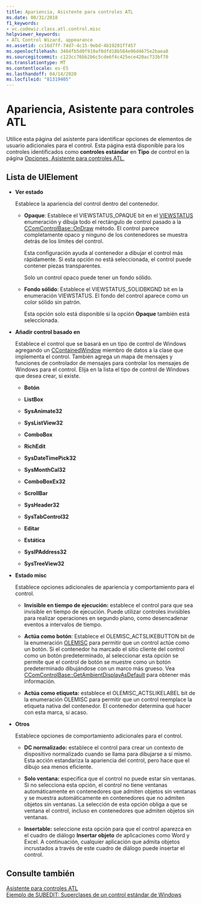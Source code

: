 ```yaml
---
title: Apariencia, Asistente para controles ATL
ms.date: 08/31/2018
f1_keywords:
- vc.codewiz.class.atl.control.misc
helpviewer_keywords:
- ATL Control Wizard, appearance
ms.assetid: cc16d7ff-74d7-4c15-9ebd-4b19201ff457
ms.openlocfilehash: 3484fb5d0f919af0dfd18b584e96d4675e2baea8
ms.sourcegitcommit: c123cc76bb2b6c5cde6f4c425ece420ac733bf70
ms.translationtype: MT
ms.contentlocale: es-ES
ms.lasthandoff: 04/14/2020
ms.locfileid: "81319405"
---
```

# <a name="appearance-atl-control-wizard"></a>Apariencia, Asistente para controles ATL

Utilice esta página del asistente para identificar opciones de elementos de usuario adicionales para el control. Esta página está disponible para los controles identificados como **controles estándar** en **Tipo** de control en la página [Opciones, Asistente para controles ATL.](../../atl/reference/options-atl-control-wizard.md)

## <a name="uielement-list"></a>Lista de UIElement

- **Ver estado**

   Establece la apariencia del control dentro del contenedor.

  - **Opaque**: Establece el VIEWSTATUS_OPAQUE bit en el [VIEWSTATUS](/windows/win32/api/ocidl/ne-ocidl-viewstatus) enumeración y dibuja todo el rectángulo de control pasado a la [CComControlBase::OnDraw](../../atl/reference/ccomcontrolbase-class.md#ondraw) método. El control parece completamente opaco y ninguno de los contenedores se muestra detrás de los límites del control.

      Esta configuración ayuda al contenedor a dibujar el control más rápidamente. Si esta opción no está seleccionada, el control puede contener piezas transparentes.

      Solo un control opaco puede tener un fondo sólido.

  - **Fondo sólido**: Establece el VIEWSTATUS_SOLIDBKGND bit en la enumeración VIEWSTATUS. El fondo del control aparece como un color sólido sin patrón.

      Esta opción solo está disponible si la opción **Opaque** también está seleccionada.

- **Añadir control basado en**

   Establece el control que se basará en un tipo de control de Windows agregando un [CContainedWindow](ccontainedwindowt-class.md) miembro de datos a la clase que implementa el control. También agrega un mapa de mensajes y funciones de controlador de mensajes para controlar los mensajes de Windows para el control. Elija en la lista el tipo de control de Windows que desea crear, si existe.

  - **Botón**

  - **ListBox**

  - **SysAnimate32**

  - **SysListView32**

  - **ComboBox**

  - **RichEdit**

  - **SysDateTimePick32**

  - **SysMonthCal32**

  - **ComboBoxEx32**

  - **ScrollBar**

  - **SysHeader32**

  - **SysTabControl32**

  - **Editar**

  - **Estática**

  - **SysIPAddress32**

  - **SysTreeView32**

- **Estado misc**

   Establece opciones adicionales de apariencia y comportamiento para el control.

  - **Invisible en tiempo de ejecución:** establece el control para que sea invisible en tiempo de ejecución. Puede utilizar controles invisibles para realizar operaciones en segundo plano, como desencadenar eventos a intervalos de tiempo.

  - **Actúa como botón**: Establece el OLEMISC_ACTSLIKEBUTTON bit de la enumeración [OLEMISC](/windows/win32/api/oleidl/ne-oleidl-olemisc) para permitir que un control actúe como un botón. Si el contenedor ha marcado el sitio cliente del control como un botón predeterminado, al seleccionar esta opción se permite que el control de botón se muestre como un botón predeterminado dibujándose con un marco más grueso. Vea [CComControlBase::GetAmbientDisplayAsDefault](../../atl/reference/ccomcontrolbase-class.md#getambientdisplayasdefault) para obtener más información.

  - **Actúa como etiqueta:** establece el OLEMISC_ACTSLIKELABEL bit de la enumeración OLEMISC para permitir que un control reemplace la etiqueta nativa del contenedor. El contenedor determina qué hacer con esta marca, si acaso.

- **Otros**

   Establece opciones de comportamiento adicionales para el control.

  - **DC normalizado:** establece el control para crear un contexto de dispositivo normalizado cuando se llama para dibujarse a sí mismo. Esta acción estandariza la apariencia del control, pero hace que el dibujo sea menos eficiente.

  - **Solo ventana:** especifica que el control no puede estar sin ventanas. Si no selecciona esta opción, el control no tiene ventanas automáticamente en contenedores que admiten objetos sin ventanas y se muestra automáticamente en contenedores que no admiten objetos sin ventanas. La selección de esta opción obliga a que se ventana el control, incluso en contenedores que admiten objetos sin ventanas.

  - **Insertable:** seleccione esta opción para que el control aparezca en el cuadro de diálogo **Insertar objeto** de aplicaciones como Word y Excel. A continuación, cualquier aplicación que admita objetos incrustados a través de este cuadro de diálogo puede insertar el control.

## <a name="see-also"></a>Consulte también

[Asistente para controles ATL](../../atl/reference/atl-control-wizard.md)<br/>
[Ejemplo de SUBEDIT: Superclases de un control estándar de Windows](https://github.com/Microsoft/VCSamples/tree/master/VC2008Samples/ATL/Controls/SubEdit)
